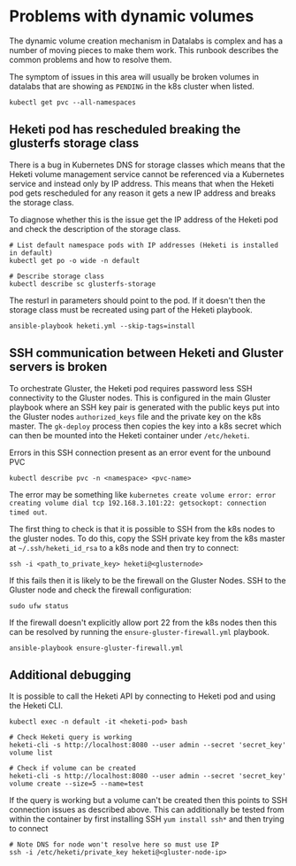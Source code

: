 # Problems with dynamic volumes

The dynamic volume creation mechanism in Datalabs is complex and has a number of moving
pieces to make them work. This runbook describes the common problems and how to resolve
them.

The symptom of issues in this area will usually be broken volumes in datalabs that are
showing as `PENDING` in the k8s cluster when listed.

```
kubectl get pvc --all-namespaces
```

## Heketi pod has rescheduled breaking the glusterfs storage class

There is a bug in Kubernetes DNS for storage classes which means that the Heketi volume
management service cannot be referenced via a Kubernetes service and instead only by IP
address. This means that when the Heketi pod gets rescheduled for any reason it gets a
new IP address and breaks the storage class.

To diagnose whether this is the issue get the IP address of the Heketi pod and check the
description of the storage class.

```
# List default namespace pods with IP addresses (Heketi is installed in default)
kubectl get po -o wide -n default

# Describe storage class
kubectl describe sc glusterfs-storage
```

The resturl in parameters should point to the pod. If it doesn't then the storage class
must be recreated using part of the Heketi playbook.

```
ansible-playbook heketi.yml --skip-tags=install
```

## SSH communication between Heketi and Gluster servers is broken

To orchestrate Gluster, the Heketi pod requires password less SSH connectivity to the
Gluster nodes. This is configured in the main Gluster playbook where an SSH key pair is
generated with the public keys put into the Gluster nodes `authorized_keys` file and the
private key on the k8s master. The `gk-deploy` process then copies the key into a k8s
secret which can then be mounted into the Heketi container under `/etc/heketi`.

Errors in this SSH connection present as an error event for the unbound PVC

```
kubectl describe pvc -n <namespace> <pvc-name>
```

The error may be something like `kubernetes create volume error: error creating volume dial tcp 192.168.3.101:22: getsockopt: connection timed out`.

The first thing to check is that it is possible to SSH from the k8s nodes to the gluster
nodes. To do this, copy the SSH private key from the k8s master at `~/.ssh/heketi_id_rsa`
to a k8s node and then try to connect:

```
ssh -i <path_to_private_key> heketi@<glusternode>
```

If this fails then it is likely to be the firewall on the Gluster Nodes. SSH to the
Gluster node and check the firewall configuration:

```
sudo ufw status
```

If the firewall doesn't explicitly allow port 22 from the k8s nodes then this can be
resolved by running the `ensure-gluster-firewall.yml` playbook.

```
ansible-playbook ensure-gluster-firewall.yml
```

## Additional debugging

It is possible to call the Heketi API by connecting to Heketi pod and using the Heketi
CLI.

```
kubectl exec -n default -it <heketi-pod> bash

# Check Heketi query is working
heketi-cli -s http://localhost:8080 --user admin --secret 'secret_key' volume list

# Check if volume can be created
heketi-cli -s http://localhost:8080 --user admin --secret 'secret_key' volume create --size=5 --name=test
```

If the query is working but a volume can't be created then this points to SSH connection
issues as described above. This can additionally be tested from within the container by
first installing SSH `yum install ssh*` and then trying to connect

```
# Note DNS for node won't resolve here so must use IP
ssh -i /etc/heketi/private_key heketi@<gluster-node-ip>
```
